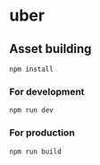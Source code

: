 # uber
## Asset building
```
npm install
```
### For development 
```
npm run dev
```
### For production
```
npm run build
